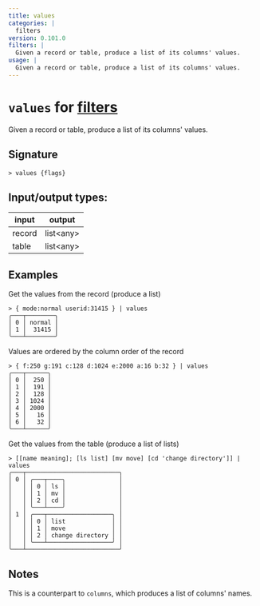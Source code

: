 ```yaml
---
title: values
categories: |
  filters
version: 0.101.0
filters: |
  Given a record or table, produce a list of its columns' values.
usage: |
  Given a record or table, produce a list of its columns' values.
---
```

<!-- This file is automatically generated. Please edit the command in https://github.com/nushell/nushell instead. -->

# `values` for [filters](/commands/categories/filters.md)

<div class='command-title'>Given a record or table, produce a list of its columns&#x27; values.</div>

## Signature

```> values {flags} ```


## Input/output types:

| input  | output    |
| ------ | --------- |
| record | list\<any\> |
| table  | list\<any\> |
## Examples

Get the values from the record (produce a list)
```nu
> { mode:normal userid:31415 } | values
╭───┬────────╮
│ 0 │ normal │
│ 1 │  31415 │
╰───┴────────╯

```

Values are ordered by the column order of the record
```nu
> { f:250 g:191 c:128 d:1024 e:2000 a:16 b:32 } | values
╭───┬──────╮
│ 0 │  250 │
│ 1 │  191 │
│ 2 │  128 │
│ 3 │ 1024 │
│ 4 │ 2000 │
│ 5 │   16 │
│ 6 │   32 │
╰───┴──────╯

```

Get the values from the table (produce a list of lists)
```nu
> [[name meaning]; [ls list] [mv move] [cd 'change directory']] | values
╭───┬──────────────────────────╮
│ 0 │ ╭───┬────╮               │
│   │ │ 0 │ ls │               │
│   │ │ 1 │ mv │               │
│   │ │ 2 │ cd │               │
│   │ ╰───┴────╯               │
│ 1 │ ╭───┬──────────────────╮ │
│   │ │ 0 │ list             │ │
│   │ │ 1 │ move             │ │
│   │ │ 2 │ change directory │ │
│   │ ╰───┴──────────────────╯ │
╰───┴──────────────────────────╯

```

## Notes
This is a counterpart to `columns`, which produces a list of columns' names.